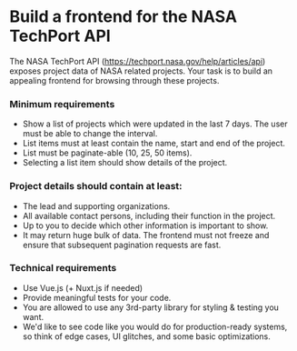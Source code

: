 # Build a frontend for the NASA TechPort API

The NASA TechPort API (https://techport.nasa.gov/help/articles/api) exposes project data of NASA related projects. Your task is to build an appealing frontend for browsing through these projects.

### Minimum requirements

- Show a list of projects which were updated in the last 7 days. The user must be able to change the interval.
- List items must at least contain the name, start and end of the project.
- List must be paginate-able (10, 25, 50 items).
- Selecting a list item should show details of the project.

### Project details should contain at least:

- The lead and supporting organizations.
- All available contact persons, including their function in the project.
- Up to you to decide which other information is important to show.
- It may return huge bulk of data. The frontend must not freeze and ensure that subsequent pagination requests are fast.

### Technical requirements

- Use Vue.js (+ Nuxt.js if needed)
- Provide meaningful tests for your code.
- You are allowed to use any 3rd-party library for styling & testing you want.
- We'd like to see code like you would do for production-ready systems, so think of edge cases, UI glitches, and some basic optimizations.
